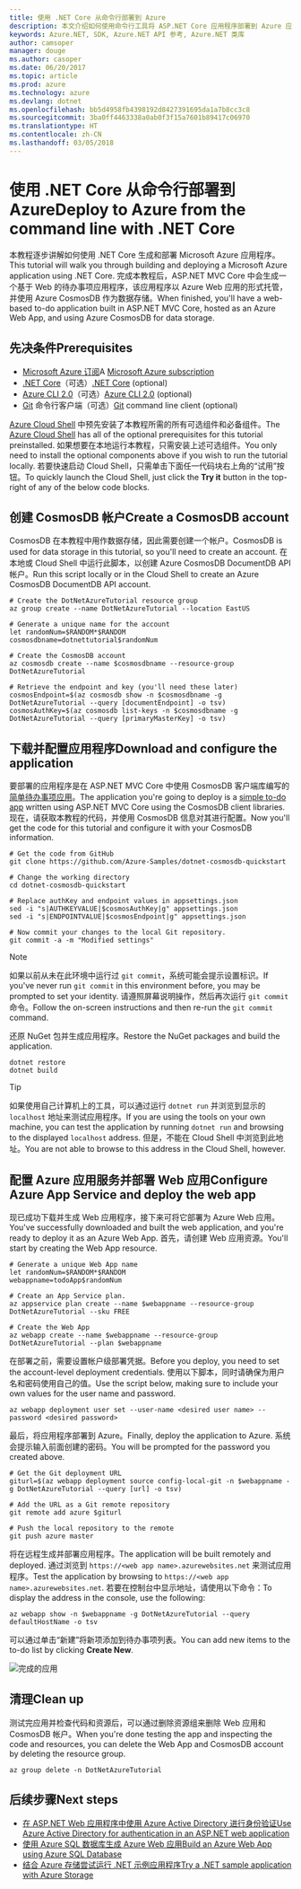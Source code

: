 ```yaml
---
title: 使用 .NET Core 从命令行部署到 Azure
description: 本文介绍如何使用命令行工具将 ASP.NET Core 应用程序部署到 Azure 应用服务。
keywords: Azure.NET, SDK, Azure.NET API 参考, Azure.NET 类库
author: camsoper
manager: douge
ms.author: casoper
ms.date: 06/20/2017
ms.topic: article
ms.prod: azure
ms.technology: azure
ms.devlang: dotnet
ms.openlocfilehash: bb5d4958fb4398192d8427391695da1a7b8cc3c8
ms.sourcegitcommit: 3ba0ff4463338a0ab0f3f15a7601b89417c06970
ms.translationtype: HT
ms.contentlocale: zh-CN
ms.lasthandoff: 03/05/2018
---
```

# <a name="deploy-to-azure-from-the-command-line-with-net-core"></a><span data-ttu-id="03c6b-104">使用 .NET Core 从命令行部署到 Azure</span><span class="sxs-lookup"><span data-stu-id="03c6b-104">Deploy to Azure from the command line with .NET Core</span></span>

<span data-ttu-id="03c6b-105">本教程逐步讲解如何使用 .NET Core 生成和部署 Microsoft Azure 应用程序。</span><span class="sxs-lookup"><span data-stu-id="03c6b-105">This tutorial will walk you through building and deploying a Microsoft Azure application using .NET Core.</span></span>  <span data-ttu-id="03c6b-106">完成本教程后，ASP.NET MVC Core 中会生成一个基于 Web 的待办事项应用程序，该应用程序以 Azure Web 应用的形式托管，并使用 Azure CosmosDB 作为数据存储。</span><span class="sxs-lookup"><span data-stu-id="03c6b-106">When finished, you'll have a web-based to-do application built in ASP.NET MVC Core, hosted as an Azure Web App, and using Azure CosmosDB for data storage.</span></span>

## <a name="prerequisites"></a><span data-ttu-id="03c6b-107">先决条件</span><span class="sxs-lookup"><span data-stu-id="03c6b-107">Prerequisites</span></span>

* <span data-ttu-id="03c6b-108">[Microsoft Azure 订阅](https://azure.microsoft.com/free/)</span><span class="sxs-lookup"><span data-stu-id="03c6b-108">A [Microsoft Azure subscription](https://azure.microsoft.com/free/)</span></span>
* <span data-ttu-id="03c6b-109">[.NET Core](https://www.microsoft.com/net/download/core)（可选）</span><span class="sxs-lookup"><span data-stu-id="03c6b-109">[.NET Core](https://www.microsoft.com/net/download/core) (optional)</span></span>
* <span data-ttu-id="03c6b-110">[Azure CLI 2.0](/cli/azure/install-az-cli2)（可选）</span><span class="sxs-lookup"><span data-stu-id="03c6b-110">[Azure CLI 2.0](/cli/azure/install-az-cli2) (optional)</span></span>
* <span data-ttu-id="03c6b-111">[Git](https://www.git-scm.com/) 命令行客户端（可选）</span><span class="sxs-lookup"><span data-stu-id="03c6b-111">[Git](https://www.git-scm.com/) command line client (optional)</span></span>

<span data-ttu-id="03c6b-112">[Azure Cloud Shell](/azure/cloud-shell/) 中预先安装了本教程所需的所有可选组件和必备组件。</span><span class="sxs-lookup"><span data-stu-id="03c6b-112">The [Azure Cloud Shell](/azure/cloud-shell/) has all of the optional prerequisites for this tutorial preinstalled.</span></span>  <span data-ttu-id="03c6b-113">如果想要在本地运行本教程，只需安装上述可选组件。</span><span class="sxs-lookup"><span data-stu-id="03c6b-113">You only need to install the optional components above if you wish to run the tutorial locally.</span></span>  <span data-ttu-id="03c6b-114">若要快速启动 Cloud Shell，只需单击下面任一代码块右上角的“试用”按钮。</span><span class="sxs-lookup"><span data-stu-id="03c6b-114">To quickly launch the Cloud Shell, just click the **Try it** button in the top-right of any of the below code blocks.</span></span>

## <a name="create-a-cosmosdb-account"></a><span data-ttu-id="03c6b-115">创建 CosmosDB 帐户</span><span class="sxs-lookup"><span data-stu-id="03c6b-115">Create a CosmosDB account</span></span>

<span data-ttu-id="03c6b-116">CosmosDB 在本教程中用作数据存储，因此需要创建一个帐户。</span><span class="sxs-lookup"><span data-stu-id="03c6b-116">CosmosDB is used for data storage in this tutorial, so you'll need to create an account.</span></span>  <span data-ttu-id="03c6b-117">在本地或 Cloud Shell 中运行此脚本，以创建 Azure CosmosDB DocumentDB API 帐户。</span><span class="sxs-lookup"><span data-stu-id="03c6b-117">Run this script locally or in the Cloud Shell to create an Azure CosmosDB DocumentDB API account.</span></span>

```azurecli-interactive
# Create the DotNetAzureTutorial resource group
az group create --name DotNetAzureTutorial --location EastUS

# Generate a unique name for the account
let randomNum=$RANDOM*$RANDOM
cosmosdbname=dotnettutorial$randomNum

# Create the CosmosDB account
az cosmosdb create --name $cosmosdbname --resource-group DotNetAzureTutorial

# Retrieve the endpoint and key (you'll need these later)
cosmosEndpoint=$(az cosmosdb show -n $cosmosdbname -g DotNetAzureTutorial --query [documentEndpoint] -o tsv)
cosmosAuthKey=$(az cosmosdb list-keys -n $cosmosdbname -g DotNetAzureTutorial --query [primaryMasterKey] -o tsv)

```

## <a name="download-and-configure-the-application"></a><span data-ttu-id="03c6b-118">下载并配置应用程序</span><span class="sxs-lookup"><span data-stu-id="03c6b-118">Download and configure the application</span></span>

<span data-ttu-id="03c6b-119">要部署的应用程序是在 ASP.NET MVC Core 中使用 CosmosDB 客户端库编写的[简单待办事项应用](https://github.com/Azure-Samples/dotnet-cosmosdb-quickstart/)。</span><span class="sxs-lookup"><span data-stu-id="03c6b-119">The application you're going to deploy is a [simple to-do app](https://github.com/Azure-Samples/dotnet-cosmosdb-quickstart/) written using ASP.NET MVC Core using the CosmosDB client libraries.</span></span>  <span data-ttu-id="03c6b-120">现在，请获取本教程的代码，并使用 CosmosDB 信息对其进行配置。</span><span class="sxs-lookup"><span data-stu-id="03c6b-120">Now you'll get the code for this tutorial and configure it with your CosmosDB information.</span></span>

```azurecli-interactive
# Get the code from GitHub
git clone https://github.com/Azure-Samples/dotnet-cosmosdb-quickstart

# Change the working directory
cd dotnet-cosmosdb-quickstart

# Replace authKey and endpoint values in appsettings.json
sed -i "s|AUTHKEYVALUE|$cosmosAuthKey|g" appsettings.json
sed -i "s|ENDPOINTVALUE|$cosmosEndpoint|g" appsettings.json

# Now commit your changes to the local Git repository.
git commit -a -m "Modified settings"

```

> [!NOTE]
> <span data-ttu-id="03c6b-121">如果以前从未在此环境中运行过 `git commit`，系统可能会提示设置标识。</span><span class="sxs-lookup"><span data-stu-id="03c6b-121">If you've never run `git commit` in this environment before, you may be prompted to set your identity.</span></span> <span data-ttu-id="03c6b-122">请遵照屏幕说明操作，然后再次运行 `git commit` 命令。</span><span class="sxs-lookup"><span data-stu-id="03c6b-122">Follow the on-screen instructions and then re-run the `git commit` command.</span></span>

<span data-ttu-id="03c6b-123">还原 NuGet 包并生成应用程序。</span><span class="sxs-lookup"><span data-stu-id="03c6b-123">Restore the NuGet packages and build the application.</span></span>

```azurecli-interactive
dotnet restore
dotnet build
```

> [!TIP]
> <span data-ttu-id="03c6b-124">如果使用自己计算机上的工具，可以通过运行 `dotnet run` 并浏览到显示的 `localhost` 地址来测试应用程序。</span><span class="sxs-lookup"><span data-stu-id="03c6b-124">If you are using the tools on your own machine, you can test the application by running `dotnet run` and browsing to the displayed `localhost` address.</span></span>  <span data-ttu-id="03c6b-125">但是，不能在 Cloud Shell 中浏览到此地址。</span><span class="sxs-lookup"><span data-stu-id="03c6b-125">You are not able to browse to this address in the Cloud Shell, however.</span></span>  

## <a name="configure-azure-app-service-and-deploy-the-web-app"></a><span data-ttu-id="03c6b-126">配置 Azure 应用服务并部署 Web 应用</span><span class="sxs-lookup"><span data-stu-id="03c6b-126">Configure Azure App Service and deploy the web app</span></span>

<span data-ttu-id="03c6b-127">现已成功下载并生成 Web 应用程序，接下来可将它部署为 Azure Web 应用。</span><span class="sxs-lookup"><span data-stu-id="03c6b-127">You've successfully downloaded and built the web application, and you're ready to deploy it as an Azure Web App.</span></span>  <span data-ttu-id="03c6b-128">首先，请创建 Web 应用资源。</span><span class="sxs-lookup"><span data-stu-id="03c6b-128">You'll start by creating the Web App resource.</span></span>

```azurecli-interactive
# Generate a unique Web App name
let randomNum=$RANDOM*$RANDOM
webappname=todoApp$randomNum

# Create an App Service plan.
az appservice plan create --name $webappname --resource-group DotNetAzureTutorial --sku FREE

# Create the Web App
az webapp create --name $webappname --resource-group DotNetAzureTutorial --plan $webappname

```

<span data-ttu-id="03c6b-129">在部署之前，需要设置帐户级部署凭据。</span><span class="sxs-lookup"><span data-stu-id="03c6b-129">Before you deploy, you need to set the account-level deployment credentials.</span></span>  <span data-ttu-id="03c6b-130">使用以下脚本，同时请确保为用户名和密码使用自己的值。</span><span class="sxs-lookup"><span data-stu-id="03c6b-130">Use the script below, making sure to include your own values for the user name and password.</span></span>

```azurecli-interactive
az webapp deployment user set --user-name <desired user name> --password <desired password>
```

<span data-ttu-id="03c6b-131">最后，将应用程序部署到 Azure。</span><span class="sxs-lookup"><span data-stu-id="03c6b-131">Finally, deploy the application to Azure.</span></span>  <span data-ttu-id="03c6b-132">系统会提示输入前面创建的密码。</span><span class="sxs-lookup"><span data-stu-id="03c6b-132">You will be prompted for the password you created above.</span></span>

```azurecli-interactive
# Get the Git deployment URL
giturl=$(az webapp deployment source config-local-git -n $webappname -g DotNetAzureTutorial --query [url] -o tsv)

# Add the URL as a Git remote repository
git remote add azure $giturl

# Push the local repository to the remote
git push azure master
```

<span data-ttu-id="03c6b-133">将在远程生成并部署应用程序。</span><span class="sxs-lookup"><span data-stu-id="03c6b-133">The application will be built remotely and deployed.</span></span>  <span data-ttu-id="03c6b-134">通过浏览到 `https://<web app name>.azurewebsites.net` 来测试应用程序。</span><span class="sxs-lookup"><span data-stu-id="03c6b-134">Test the application by browsing to `https://<web app name>.azurewebsites.net`.</span></span>  <span data-ttu-id="03c6b-135">若要在控制台中显示地址，请使用以下命令：</span><span class="sxs-lookup"><span data-stu-id="03c6b-135">To display the address in the console, use the following:</span></span>

```azurecli-interactive
az webapp show -n $webappname -g DotNetAzureTutorial --query defaultHostName -o tsv
```

<span data-ttu-id="03c6b-136">可以通过单击“新建”将新项添加到待办事项列表。</span><span class="sxs-lookup"><span data-stu-id="03c6b-136">You can add new items to the to-do list by clicking **Create New**.</span></span>

![完成的应用](./media/dotnet-quickstart/todo.png)

## <a name="clean-up"></a><span data-ttu-id="03c6b-138">清理</span><span class="sxs-lookup"><span data-stu-id="03c6b-138">Clean up</span></span>

<span data-ttu-id="03c6b-139">测试完应用并检查代码和资源后，可以通过删除资源组来删除 Web 应用和 CosmosDB 帐户。</span><span class="sxs-lookup"><span data-stu-id="03c6b-139">When you're done testing the app and inspecting the code and resources, you can delete the Web App and CosmosDB account by deleting the resource group.</span></span>

```azurecli-interactive
az group delete -n DotNetAzureTutorial
```

## <a name="next-steps"></a><span data-ttu-id="03c6b-140">后续步骤</span><span class="sxs-lookup"><span data-stu-id="03c6b-140">Next steps</span></span>

* [<span data-ttu-id="03c6b-141">在 ASP.NET Web 应用程序中使用 Azure Active Directory 进行身份验证</span><span class="sxs-lookup"><span data-stu-id="03c6b-141">Use Azure Active Directory for authentication in an ASP.NET web application</span></span>](/azure/active-directory/develop/active-directory-devquickstarts-webapp-dotnet)
* [<span data-ttu-id="03c6b-142">使用 Azure SQL 数据库生成 Azure Web 应用</span><span class="sxs-lookup"><span data-stu-id="03c6b-142">Build an Azure Web App using Azure SQL Database</span></span>](/azure/app-service-web/web-sites-dotnet-get-started)
* [<span data-ttu-id="03c6b-143">结合 Azure 存储尝试运行 .NET 示例应用程序</span><span class="sxs-lookup"><span data-stu-id="03c6b-143">Try a .NET sample application with Azure Storage</span></span>](/azure/storage/storage-samples-dotnet)


